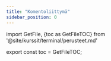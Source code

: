 ```yaml
---
title: "Komentoliittymä"
sidebar_position: 0
---
```

import GetFile, {toc as GetFileTOC} from '@site/kurssit/terminal/perusteet.md'  

<GetFile />

export const toc = GetFileTOC;